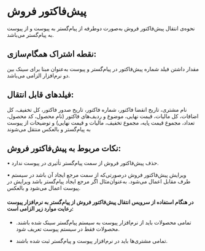 # پیش‌فاکتور فروش

نحوه‌ی انتقال پیش‌فاکتور فروش به‌صورت دوطرفه از پیام‌گستر به پیوست و از پیوست به پیام‌گستر می‌باشد.

## نقطه اشتراک همگام‌سازی:

مقدار داشتن فیلد شماره پیش‌فاکتور در پیام‌گستر و پیوست به‌عنوان مبنا برای سینک بین دو نرم‌افزار الزامی می‌باشد.

## فیلدهای قابل انتقال:

نام مشتری، تاریخ انقضا فاکتور، شماره فاکتور، تاریخ صدور فاکتور، کل تخفیف، کل اضافات، کل مالیات، قیمت نهایی، موضوع و ردیف‌های فاکتور (نام محصول، کد محصول، تعداد، مجموع قیمت پایه، مجموع تخفیف، مالیات و قیمت نهایی) و توضیحات از پیوست به پیام‌گستر و بالعکس منتقل می‌شوند

## نکات مربوط به پیش‌فاکتور فروش:

•    حذف پیش‌فاکتور فروش از سمت پیام‌گستر تأثیری در پیوست ندارد.

•    ویرایش پیش‌فاکتور فروش درصورتی‌که از سمت مرجع ایجاد آن باشد در سیستم طرف مقابل اعمال می‌شود. به‌عنوان‌مثال اگر مرجع ایجاد پیام‌گستر باشد ویرایش در پیوست اعمال می‌شود و بالعکس.

####   در هنگام استفاده از سرویس انتقال پیش‌فاکتور فروش از پیام‌گستر به نرم‌افزار پیوست رعایت موارد زیر الزامی است:

-  تمامی محصولات باید از نرم‌افزار پیوست به سیستم پیام‌گستر سینک شده باشند. محصولات فقط در سیستم پیوست تعریف شود. 

-  تمامی مشتری‌ها باید در نرم‌افزار پیوست و پیام‌گستر ثبت شده باشند.
